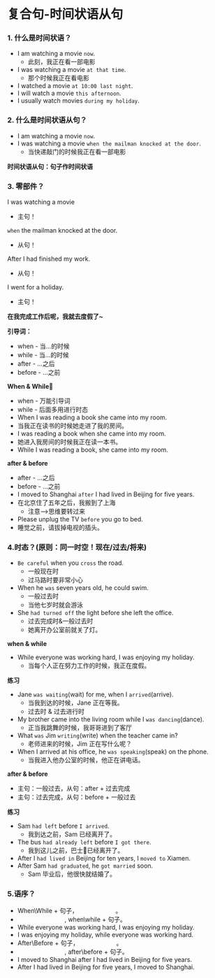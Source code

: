 # 复合句-时间状语从句

### 1. 什么是时间状语？
* I am watching a movie `now`.
  * 此刻，我正在看一部电影
* I was watching a movie `at that time`.
  * 那个时候我正在看电影
* I watched a movie `at 10:00 last night`.
* I will watch a movie `this afternoon`.
* I usually watch movies `during my holiday`.

### 2. 什么是时间状语从句？
* I am watching a movie `now`.
* I was watching a movie `when the mailman knocked at the door`.
  * 当快递敲门的时候我正在看一部电影

**时间状语从句：句子作时间状语**

### 3. 零部件？
I was watching a movie
* 主句！

`when` the mailman knocked at the door.
* 从句！

After I had finished my work.
* 从句！

I went for a holiday.
* 主句！

**在我完成工作后呢，我就去度假了~**

**引导词：**
* when - 当...的时候
* while - 当...的时候
* after - ...之后
* before - ...之前

**When & While**
* when - 万能引导词
* while - 后面多用进行时态
* When I was reading a book she came into my room.
* 当我正在读书的时候她走进了我的房间。
* I was reading a book when she came into my room.
* 她进入我房间的时候我正在读一本书。
* While I was reading a book, she came into my room.

**after & before**
* after - ...之后
* before - ...之前
* I moved to Shanghai `after` I had lived in Beijing for five years.
* 在北京住了五年之后，我搬到了上海
  * 注意-->思维要转过来
* Please unplug the TV `before` you go to bed.
* 睡觉之前，请拔掉电视的插头。

### 4.时态？(原则：同一时空！现在/过去/将来)
* `Be careful` when you `cross` the road.
  * 一般现在时
  * 过马路时要非常小心
* When he `was` seven years old, he could swim.
  * 一般过去时
  * 当他七岁时就会游泳
* She `had turned off` the light before she left the office.
  * 过去完成时&一般过去时
  * 她离开办公室前就关了灯。

**when & while**
* While everyone was working hard, I was enjoying my holiday.
  * 当每个人正在努力工作的时候，我正在度假。

**练习**
* Jane `was waiting`(wait) for me, when I `arrived`(arrive).
  * 当我到达的时候，Jane 正在等我。
  * 过去时 & 过去进行时
* My brother came into the living room while I `was dancing`(dance).
  * 正当我跳舞的时候，我哥哥进到了客厅
* What `was` Jim `writing`(write) when the teacher came in?
  * 老师进来的时候，Jim 正在写什么呢？
* When I arrived at his office, he `was speaking`(speak) on the phone.
  * 当我进入他办公室的时候，他正在讲电话。

**after & before**
* 主句：一般过去，从句：after + 过去完成
* 主句：过去完成，从句：before + 一般过去

**练习**
* Sam `had left` before `I arrived`.
  * 我到达之前，Sam 已经离开了。
* The bus `had already left` before `I got there`.
  * 我到这儿之前，巴士🚌已经离开了。
* After I `had lived in` Beijing for ten years, I `moved to` Xiamen.
* After Sam `had graduated`, he `got married` soon.
  * Sam 毕业后，他很快就结婚了。

### 5.语序？
* When\While + 句子，`            `。
* `               `, when\while + 句子。
* While everyone was working hard, I was enjoying my holiday.
* I was enjoying my holiday, while everyone was working hard.
* After\Before + 句子，`            `。
* `               `, after\before + 句子。
* I moved to Shanghai after I had lived in Beijing for five years.
* After I had lived in Beijing for five years, I moved to Shanghai.
